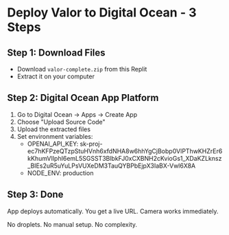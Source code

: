 # Deploy Valor to Digital Ocean - 3 Steps

## Step 1: Download Files
- Download `valor-complete.zip` from this Replit
- Extract it on your computer

## Step 2: Digital Ocean App Platform
1. Go to Digital Ocean → Apps → Create App
2. Choose "Upload Source Code" 
3. Upload the extracted files
4. Set environment variables:
   - OPENAI_API_KEY: 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
   - NODE_ENV: production

## Step 3: Done
App deploys automatically. You get a live URL. Camera works immediately.

No droplets. No manual setup. No complexity.